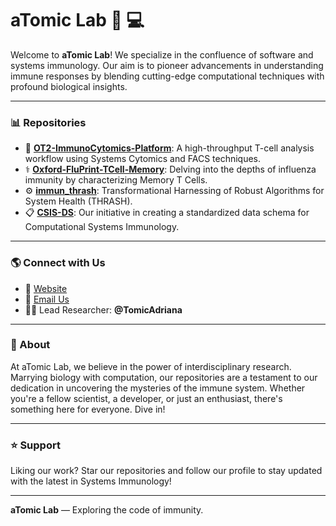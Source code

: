 # aTomic Lab :microscope: :computer:

Welcome to **aTomic Lab**! We specialize in the confluence of software and systems immunology. Our aim is to pioneer advancements in understanding immune responses by blending cutting-edge computational techniques with profound biological insights.

---

### :bar_chart: Repositories

- :dna: **[OT2-ImmunoCytomics-Platform](#)**: A high-throughput T-cell analysis workflow using Systems Cytomics and FACS techniques.
- :medical_symbol: **[Oxford-FluPrint-TCell-Memory](#)**: Delving into the depths of influenza immunity by characterizing Memory T Cells.
- :gear: **[immun_thrash](#)**: Transformational Harnessing of Robust Algorithms for System Health (THRASH).
- :clipboard: **[CSIS-DS](#)**: Our initiative in creating a standardized data schema for Computational Systems Immunology.

---

### :earth_americas: Connect with Us

- :link: [Website](https://atomic-lab.org)
- :e-mail: [Email Us](mailto:atomic.research.lab@gmail.com)
- :woman_scientist: Lead Researcher: **@TomicAdriana**

---

### :book: About

At aTomic Lab, we believe in the power of interdisciplinary research. Marrying biology with computation, our repositories are a testament to our dedication in uncovering the mysteries of the immune system. Whether you're a fellow scientist, a developer, or just an enthusiast, there's something here for everyone. Dive in!

---

### :star: Support

Liking our work? Star our repositories and follow our profile to stay updated with the latest in Systems Immunology!

---

**aTomic Lab** — Exploring the code of immunity.

